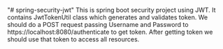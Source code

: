 "# spring-security-jwt" 
This is spring boot security project using JWT.
It contains JwtTokenUtil class which generates and validates token.
We should do a POST request passing Username and Password to https://localhost:8080/authenticate to get token.
After getting token we should use that token to access all resources.
